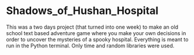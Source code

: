 # Shadows_of_Hushan_Hospital
This was a two days project (that turned into one week) to make an old school text based adventure game where you make your own decisions in order to uncover the mysteries of a spooky hospital. Everything is meant to run in the Python terminal. Only time and random libraries were used.
